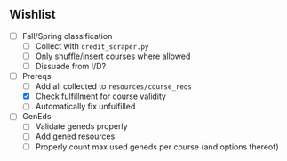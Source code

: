 ## Wishlist

- [ ] Fall/Spring classification
  - [ ] Collect with `credit_scraper.py`
  - [ ] Only shuffle/insert courses where allowed
  - [ ] Dissuade from I/D?
- [ ] Prereqs
  - [ ] Add all collected to `resources/course_reqs`
  - [x] Check fulfillment for course validity
  - [ ] Automatically fix unfulfilled
- [ ] GenEds
  - [ ] Validate geneds properly
  - [ ] Add gened resources
  - [ ] Properly count max used geneds per course (and options thereof)
